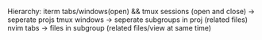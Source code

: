 Hierarchy:
iterm tabs/windows(open) && tmux sessions (open and close) -> seperate projs
tmux windows -> seperate subgroups in proj (related files)
nvim tabs -> files in subgroup (related files/view at same time)
